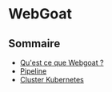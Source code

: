 # WebGoat

## Sommaire

- [Qu'est ce que Webgoat ?](Webgoat.md)
- [Pipeline](Pipeline.md)
- [Cluster Kubernetes](Cluster.md)
